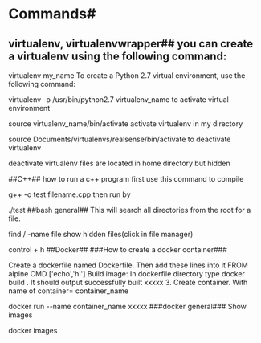 # Commands#

## virtualenv, virtualenvwrapper## you can create a virtualenv using the following command:

virtualenv my_name
To create a Python 2.7 virtual environment, use the following command:

virtualenv -p /usr/bin/python2.7 virtualenv_name
to activate virtual environment

source virtualenv_name/bin/activate
activate virtualenv in my directory

source Documents/virtualenvs/realsense/bin/activate
to deactivate virtualenv

deactivate
virtualenv files are located in home directory but hidden

##C++## how to run a c++ program first use this command to compile

g++ -o test filename.cpp
then run by

./test 
##bash general## This will search all directories from the root for a file.

find / -name file
show hidden files(click in file manager)

control + h 
##Docker## ###How to create a docker container###

Create a dockerfile named Dockerfile. Then add these lines into it
FROM alpine
CMD ['echo','hi']
Build image: In dockerfile directory type
docker build . 
It should output successfully built xxxxx 3. Create container. With name of container= container_name

docker run --name container_name xxxxx
###docker general### Show images

docker images
